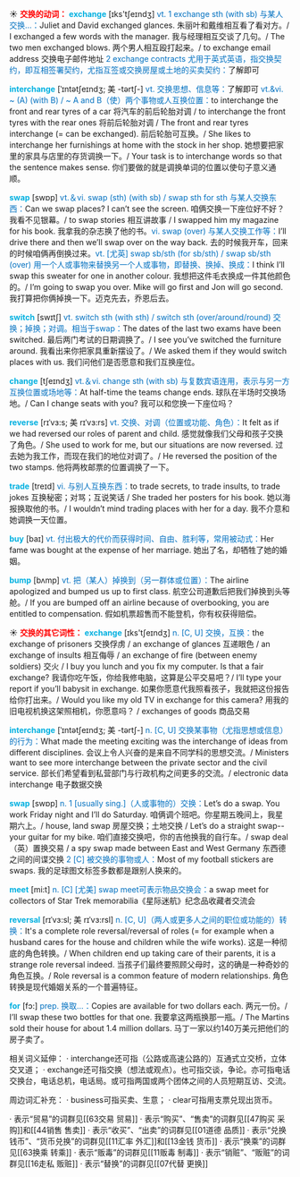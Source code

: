 ☀ <font color="red">**交换的动词：**</font>
<font color="sky blue">**exchange**</font> [ɪks'tʃeɪndӡ] 
<font color="#0070c0">vt. 1 exchange sth (with sb) 与某人交换…：</font>Juliet and David exchanged glances. 朱丽叶和戴维相互看了看对方。/ I exchanged a few words with the manager. 我与经理相互交谈了几句。/ The two men exchanged blows. 两个男人相互殴打起来。/ to exchange email address 交换电子邮件地址 <font color="#0070c0">2 exchange contracts 尤用于英式英语，指交换契约，即互相签署契约，尤指互签或交换房屋或土地的买卖契约：</font>了解即可
           
<font color="sky blue">**interchange**</font> [ˈɪntətʃeɪndʒ; 美 -tərtʃ-]
<font color="#0070c0">vt. 交换思想、信息等：</font>了解即可 <font color="#0070c0">vt.&vi. ~ (A) (with B) / ~ A and B（使）两个事物或人互换位置：</font>to interchange the front and rear tyres of a car 将汽车的前后轮胎对调 / to interchange the front tyres with the rear ones 将前后轮胎对调 / The front and rear tyres interchange (= can be exchanged). 前后轮胎可互换。/ She likes to interchange her furnishings at home with the stock in her shop. 她想要把家里的家具与店里的存货调换一下。/ Your task is to interchange words so that the sentence makes sense. 你们要做的就是调换单词的位置以使句子意义通顺。

<font color="sky blue">**swap**</font> [swɒp] 
<font color="#0070c0">vt.＆vi. swap (sth) (with sb) / swap sth for sth 与某人交换东西：</font>Can we swap places? I can’t see the screen. 咱俩交换一下座位好不好？我看不见银幕。/ to swap stories 相互讲故事 / I swapped him my magazine for his book. 我拿我的杂志换了他的书。<font color="#0070c0">vi. swap (over) 与某人交换工作等：</font>I’ll drive there and then we’ll swap over on the way back. 去的时候我开车，回来的时候咱俩再倒换过来。<font color="#0070c0">vt. [尤英] swap sb/sth (for sb/sth) / swap sb/sth (over) 用一个人或事物来替换另一个人或事物，即替换、换掉、换成：</font>I think I’ll swap this sweater for one in another colour. 我想把这件毛衣换成一件其他颜色的。/ I’m going to swap you over. Mike will go first and Jon will go second. 我打算把你俩掉换一下。迈克先去，乔恩后去。

<font color="sky blue">**switch**</font> [swɪtʃ] 
<font color="#0070c0">vt. switch sth (with sth) / switch sth (over/around/round) 交换；掉换；对调。相当于swap：</font>The dates of the last two exams have been switched. 最后两门考试的日期调换了。/ I see you’ve switched the furniture around. 我看出来你把家具重新摆设了。/ We asked them if they would switch places with us. 我们问他们是否愿意和我们互换座位。 

<font color="sky blue">**change**</font> [tʃeɪndӡ] 
<font color="#0070c0">vt.＆vi. change sth (with sb) 与复数宾语连用，表示与另一方互换位置或场地等：</font>At half-time the teams change ends. 球队在半场时交换场地。/ Can I change seats with you? 我可以和您换一下座位吗？
           
<font color="sky blue">**reverse**</font> [rɪˈvɜ:s; 美 rɪˈvɜ:rs]
<font color="#0070c0">vt. 交换、对调（位置或功能、角色）：</font>It felt as if we had reversed our roles of parent and child. 感觉就像我们父母和孩子交换了角色。/ She used to work for me, but our situations are now reversed. 过去她为我工作，而现在我们的地位对调了。/ He reversed the position of the two stamps. 他将两枚邮票的位置调换了一下。

<font color="sky blue">**trade**</font> [treɪd] 
<font color="#0070c0">vi. 与别人互换东西：</font>to trade secrets, to trade insults, to trade jokes 互换秘密；对骂；互说笑话 / She traded her posters for his book. 她以海报换取他的书。/ I wouldn’t mind trading places with her for a day. 我不介意和她调换一天位置。

<font color="sky blue">**buy**</font> [baɪ] 
<font color="#0070c0">vt. 付出极大的代价而获得时间、自由、胜利等，常用被动式：</font>Her fame was bought at the expense of her marriage. 她出了名，却牺牲了她的婚姻。
           
<font color="sky blue">**bump**</font> [bʌmp]
<font color="#0070c0">vt. 把（某人）掉换到（另一群体或位置）：</font>The airline apologized and bumped us up to first class. 航空公司道歉后把我们掉换到头等舱。/ If you are bumped off an airline because of overbooking, you are entitled to compensation. 假如机票超售而不能登机，你有权获得赔偿。

☀ <font color="red">**交换的其它词性：**</font>
<font color="sky blue">**exchange**</font> [ɪks'tʃeɪndӡ] 
<font color="#0070c0">n. [C, U] 交换，互换：</font>the exchange of prisoners 交换俘虏 / an exchange of glances 互递眼色 / an exchange of insults 相互侮辱 / an exchange of fire (between enemy soldiers) 交火 / I buy you lunch and you fix my computer. Is that a fair exchange? 我请你吃午饭，你给我修电脑，这算是公平交易吧？/ I’ll type your report if you’ll babysit in exchange. 如果你愿意代我照看孩子，我就把这份报告给你打出来。/ Would you like my old TV in exchange for this camera? 用我的旧电视机换这架照相机，你愿意吗？ / exchanges of goods 商品交易
           
<font color="sky blue">**interchange**</font> [ˈɪntətʃeɪndʒ; 美 -tərtʃ-]
<font color="#0070c0">n. [C, U] 交换某事物（尤指思想或信息）的行为：</font>What made the meeting exciting was the interchange of ideas from different disciplines. 会议上令人兴奋的是来自不同学科的思想交流。/ Ministers want to see more interchange between the private sector and the civil service. 部长们希望看到私营部门与行政机构之间更多的交流。/ electronic data interchange 电子数据交换

<font color="sky blue">**swap**</font> [swɒp] 
<font color="#0070c0">n. 1 [usually sing.]（人或事物的）交换：</font>Let’s do a swap. You work Friday night and I’ll do Saturday. 咱俩调个班吧。你星期五晚间上，我星期六上。/ house, land swap 房屋交换；土地交换 / Let’s do a straight swap--your guitar for my bike. 咱们直接交换吧，你的吉他换我的自行车。/ swap deal（英）置换交易 / a spy swap made between East and West Germany 东西德之间的间谍交换 <font color="#0070c0">2 [C] 被交换的事物或人：</font>Most of my football stickers are swaps. 我的足球图文标签多数都是跟别人换来的。

<font color="sky blue">**meet**</font> [mi:t] 
<font color="#0070c0">n. [C] [尤美] swap meet可表示物品交换会：</font>a swap meet for collectors of Star Trek memorabilia《星际迷航》纪念品收藏者交流会
           
<font color="sky blue">**reversal**</font> [rɪˈvɜ:sl; 美 rɪˈvɜ:rsl]
<font color="#0070c0">n. [C, U]（两人或更多人之间的职位或功能的）转换：</font>It's a complete role reversal/reversal of roles (= for example when a husband cares for the house and children while the wife works). 这是一种彻底的角色转换。/ When children end up taking care of their parents, it is a strange role reversal indeed. 当孩子们最终要照顾父母时，这的确是一种奇妙的角色互换。/ Role reversal is a common feature of modern relationships. 角色转换是现代婚姻关系的一个普遍特征。

<font color="sky blue">**for**</font> [fɔ:] 
<font color="#0070c0">prep. 换取…：</font>Copies are available for two dollars each. 两元一份。/ I’ll swap these two bottles for that one. 我要拿这两瓶换那一瓶。/ The Martins sold their house for about 1.4 million dollars. 马丁一家以约140万美元把他们的房子卖了。

相关词义延伸：
· interchange还可指（公路或高速公路的）互通式立交桥，立体交叉道；
· exchange还可指交换（想法或观点）。也可指交谈，争论。亦可指电话交换台，电话总机，电话局。或可指两国或两个团体之间的人员短期互访、交流。

周边词汇补充：
· business可指买卖、生意；
· clear可指用支票兑现出货币。

· 表示“贸易”的词群见[[63交易 贸易]]
· 表示“购买”、“售卖”的词群见[[47购买 采购]]和[[44销售 售卖]]
· 表示“收买”、“出卖”的词群见[[01道德 品质]]
· 表示“兑换钱币”、“货币兑换”的词群见[[11汇率 外汇]]和[[13金钱 货币]]
· 表示“换乘”的词群见[[63换乘 转乘]]
· 表示“贩毒”的词群见[[11贩毒 制毒]]
· 表示“销赃”、“贩赃”的词群见[[16走私 贩赃]]
· 表示“替换”的词群见[[07代替 更换]]

